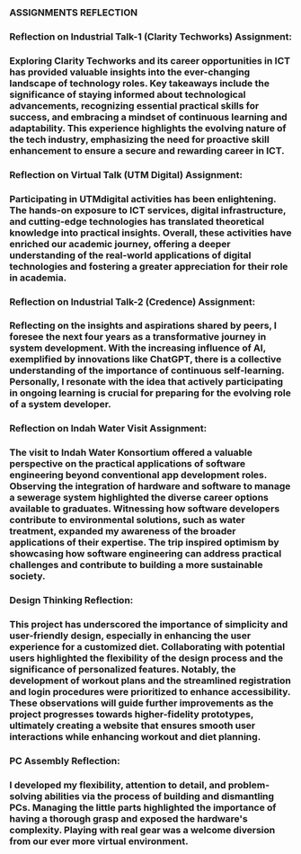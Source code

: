 <h3 align="centre">ASSIGNMENTS REFLECTION</h3>

<h3 align="left">Reflection on Industrial Talk-1 (Clarity Techworks) Assignment:</h3>
<h3 align="left">Exploring Clarity Techworks and its career opportunities in ICT has provided valuable insights into the ever-changing landscape of technology roles. Key takeaways include the significance of staying informed about technological advancements, recognizing essential practical skills for success, and embracing a mindset of continuous learning and adaptability. This experience highlights the evolving nature of the tech industry, emphasizing the need for proactive skill enhancement to ensure a secure and rewarding career in ICT.</h3>


<h3 align="left">Reflection on Virtual Talk (UTM Digital) Assignment:</h3>
<h3 align="left">﻿Participating in UTMdigital activities has been enlightening. The hands-on exposure to ICT services, digital infrastructure, and cutting-edge technologies has translated theoretical knowledge into practical insights. Overall, these activities have enriched our academic journey, offering a deeper understanding of the real-world applications of digital technologies and fostering a greater appreciation for their role in academia.</h3>


<h3 align="left">Reflection on Industrial Talk-2 (Credence) Assignment:</h3>
<h3 align="left">Reflecting on the insights and aspirations shared by peers, I foresee the next four years as a transformative journey in system development. With the increasing influence of AI, exemplified by innovations like ChatGPT, there is a collective understanding of the importance of continuous self-learning. Personally, I resonate with the idea that actively participating in ongoing learning is crucial for preparing for the evolving role of a system developer.</h3>


 <h3 align="left">Reflection on Indah Water Visit Assignment:</h3>
 <h3 align="left">The visit to Indah Water Konsortium offered a valuable perspective on the practical applications of software engineering beyond conventional app development roles. Observing the integration of hardware and software to manage a sewerage system highlighted the diverse career options available to graduates. Witnessing how software developers contribute to environmental solutions, such as water treatment, expanded my awareness of the broader applications of their expertise. The trip inspired optimism by showcasing how software engineering can address practical challenges and contribute to building a more sustainable society.</h3>

  <h3 align="left">Design Thinking Reflection:</h3>
  <h3 align="left">This project has underscored the importance of simplicity and user-friendly design, especially in enhancing the user experience for a customized diet. Collaborating with potential users highlighted the flexibility of the design process and the significance of personalized features. Notably, the development of workout plans and the streamlined registration and login procedures were prioritized to enhance accessibility. These observations will guide further improvements as the project progresses towards higher-fidelity prototypes, ultimately creating a website that ensures smooth user interactions while enhancing workout and diet planning.</h3>

  
<h3 align="left">PC Assembly Reflection:</h3>
<h3 align="left">I developed my flexibility, attention to detail, and problem-solving abilities via the process of building and dismantling PCs. Managing the little parts highlighted the importance of having a thorough grasp and exposed the hardware's complexity. Playing with real gear was a welcome diversion from our ever more virtual environment.
